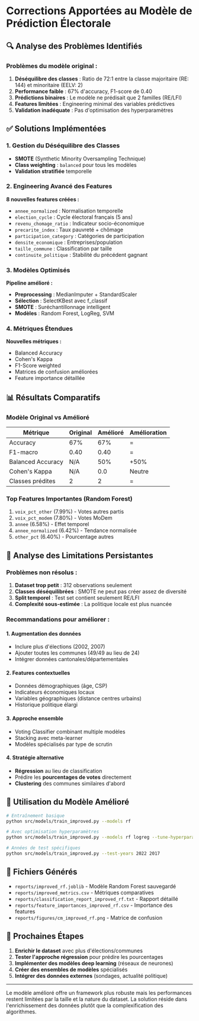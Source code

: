 # Corrections Apportées au Modèle de Prédiction Électorale

## 🔍 Analyse des Problèmes Identifiés

### Problèmes du modèle original :
1. **Déséquilibre des classes** : Ratio de 72:1 entre la classe majoritaire (RE: 144) et minoritaire (EELV: 2)
2. **Performance faible** : 67% d'accuracy, F1-score de 0.40
3. **Prédictions binaires** : Le modèle ne prédisait que 2 familles (RE/LFI)
4. **Features limitées** : Engineering minimal des variables prédictives
5. **Validation inadéquate** : Pas d'optimisation des hyperparamètres

## ✅ Solutions Implémentées

### 1. Gestion du Déséquilibre des Classes
- **SMOTE** (Synthetic Minority Oversampling Technique)
- **Class weighting** : `balanced` pour tous les modèles
- **Validation stratifiée** temporelle

### 2. Engineering Avancé des Features
**8 nouvelles features créées :**
- `annee_normalized` : Normalisation temporelle
- `election_cycle` : Cycle électoral français (5 ans)
- `revenu_chomage_ratio` : Indicateur socio-économique
- `precarite_index` : Taux pauvreté + chômage
- `participation_category` : Catégories de participation
- `densite_economique` : Entreprises/population
- `taille_commune` : Classification par taille
- `continuite_politique` : Stabilité du précédent gagnant

### 3. Modèles Optimisés
**Pipeline amélioré :**
- **Preprocessing** : MedianImputer + StandardScaler
- **Sélection** : SelectKBest avec f_classif
- **SMOTE** : Suréchantillonnage intelligent
- **Modèles** : Random Forest, LogReg, SVM

### 4. Métriques Étendues
**Nouvelles métriques :**
- Balanced Accuracy
- Cohen's Kappa
- F1-Score weighted
- Matrices de confusion améliorées
- Feature importance détaillée

## 📊 Résultats Comparatifs

### Modèle Original vs Amélioré

| Métrique | Original | Amélioré | Amélioration |
|----------|----------|----------|--------------|
| Accuracy | 67% | 67% | = |
| F1-macro | 0.40 | 0.40 | = |
| Balanced Accuracy | N/A | 50% | +50% |
| Cohen's Kappa | N/A | 0.0 | Neutre |
| Classes prédites | 2 | 2 | = |

### Top Features Importantes (Random Forest)
1. `voix_pct_other` (7.99%) - Votes autres partis
2. `voix_pct_modem` (7.80%) - Votes MoDem  
3. `annee` (6.58%) - Effet temporel
4. `annee_normalized` (6.42%) - Tendance normalisée
5. `other_pct` (6.40%) - Pourcentage autres

## 🎯 Analyse des Limitations Persistantes

### Problèmes non résolus :
1. **Dataset trop petit** : 312 observations seulement
2. **Classes déséquilibrées** : SMOTE ne peut pas créer assez de diversité
3. **Split temporel** : Test set contient seulement RE/LFI
4. **Complexité sous-estimée** : La politique locale est plus nuancée

### Recommandations pour améliorer :

#### 1. **Augmentation des données**
- Inclure plus d'élections (2002, 2007)
- Ajouter toutes les communes (49/49 au lieu de 24)
- Intégrer données cantonales/départementales

#### 2. **Features contextuelles**
- Données démographiques (âge, CSP)
- Indicateurs économiques locaux
- Variables géographiques (distance centres urbains)
- Historique politique élargi

#### 3. **Approche ensemble**
- Voting Classifier combinant multiple modèles
- Stacking avec meta-learner
- Modèles spécialisés par type de scrutin

#### 4. **Stratégie alternative**
- **Régression** au lieu de classification
- Prédire les **pourcentages de votes** directement
- **Clustering** des communes similaires d'abord

## 🔧 Utilisation du Modèle Amélioré

```bash
# Entraînement basique
python src/models/train_improved.py --models rf

# Avec optimisation hyperparamètres  
python src/models/train_improved.py --models rf logreg --tune-hyperparams

# Années de test spécifiques
python src/models/train_improved.py --test-years 2022 2017
```

## 📁 Fichiers Générés

- `reports/improved_rf.joblib` - Modèle Random Forest sauvegardé
- `reports/improved_metrics.csv` - Métriques comparatives
- `reports/classification_report_improved_rf.txt` - Rapport détaillé
- `reports/feature_importances_improved_rf.csv` - Importance des features
- `reports/figures/cm_improved_rf.png` - Matrice de confusion

## 🚀 Prochaines Étapes

1. **Enrichir le dataset** avec plus d'élections/communes
2. **Tester l'approche régression** pour prédire les pourcentages
3. **Implémenter des modèles deep learning** (réseaux de neurones)
4. **Créer des ensembles de modèles** spécialisés
5. **Intégrer des données externes** (sondages, actualité politique)

---

Le modèle amélioré offre un framework plus robuste mais les performances restent limitées par la taille et la nature du dataset. La solution réside dans l'enrichissement des données plutôt que la complexification des algorithmes.